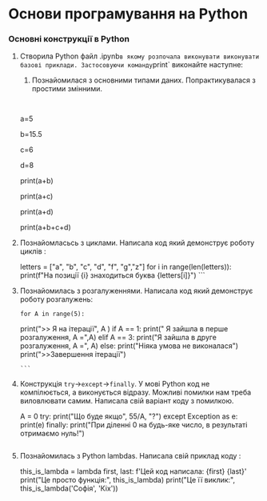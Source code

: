 # Основи програмування на Python

### Основні конструкції в Python
1. Створила Python файл .ipynb` в якому розпочала виконувати виконувати базові приклади. Застосовуючи команду `print` виконайте наступне:
    1. Познайомилася  з основними типами даних. Попрактикувалася з простими змінними. 
       ```python
    
    a=5

    b=15.5

    c=6

    d=8

    print(a+b)

    print(a+c)

    print(a+d)

    print(a+b+c+d)

2. Познайомласьсь з циклами. Написала код  який демонструє роботу циклів :

    letters = ["a", "b", "c", "d", "f", "g","z"]
    for i in range(len(letters)):
    print(f"На позиції {i} знаходиться буква {letters[i]}")
        ```
3. Познайомилась з розгалуженнями. Написала  код який демонструє роботу розгалужень:

       for A in range(5):
    print(">> Я на ітерації", A )
    if A == 1:
        print(" Я зайшла в перше розгалуження, A =",A)
    elif A == 3: 
        print("Я зайшла в друге розгалуження, A =", A) 
    else:
        print("Ніяка умова не виконалася")  
    print(">>Завершення ітерації") 
    
       ```
4.  Конструкція `try`->`except`->`finally`. У мові Python код не компілюється, а виконується відразу. Можливі помилки нам треба виловлювати самим. Написала свій варіант коду з помилкою. 

     A = 0
     try:
    print("Що буде якщо", 55/A, "?")
      except Exception as e:
    print(e)
      finally:
    print("При діленні 0 на будь-яке число, в результаті отримаємо нуль!")
       ```
5. Познайомилась з Python lambdas. Написала свій приклад коду :

   this_is_lambda = lambda first, last: f'Цей код написала: {first} {last}'
print("Це просто функція:", this_is_lambda)
print("Це її виклик:", this_is_lambda('Софія', 'Кіх'))    

